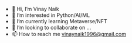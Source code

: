 - 👋 Hi, I’m Vinay Naik
- 👀 I’m interested in Python/AI/ML
- 🌱 I’m currently learning Metaverse/NFT
- 💞️ I’m looking to collaborate on ...
- 📫 How to reach me vinaynaik1996@gmail.com

<!---
vinaynaik96/vinaynaik96 is a ✨ special ✨ repository because its `README.md` (this file) appears on your GitHub profile.
You can click the Preview link to take a look at your changes.
--->
